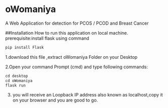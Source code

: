 # oWomaniya
A Web Application for detection for PCOS / PCOD and Breast Cancer

##Installation
How to run this application on local machine.
prerequisite:install flask using command 
```bash
pip install Flask
```
1.download this file ,extract oWomaniya Folder on your Desktop

2.Open your command Prompt (cmd) and type following commands:
```python
cd desktop
cd oWomaniya
flask run
```
3. you will receive an Loopback IP address also known as localhost,copy it on your browser and you are good to go.

